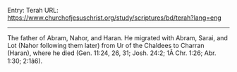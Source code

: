 Entry: Terah
URL: https://www.churchofjesuschrist.org/study/scriptures/bd/terah?lang=eng

---

The father of Abram, Nahor, and Haran. He migrated with Abram, Sarai, and Lot (Nahor following them later) from Ur of the Chaldees to Charran (Haran), where he died (Gen. 11:24, 26, 31; Josh. 24:2; 1Â Chr. 1:26; Abr. 1:30; 2:1â6).
